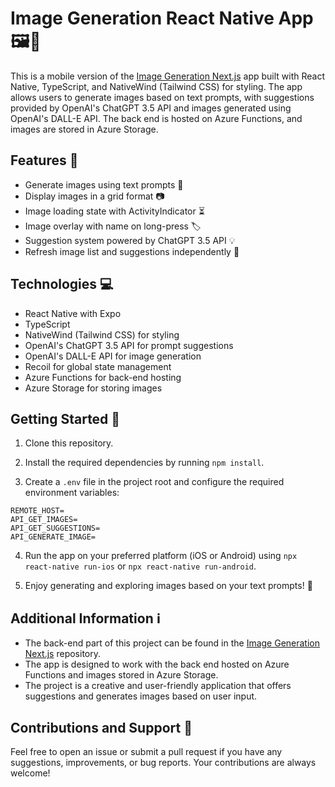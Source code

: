 # Image Generation React Native App 🖼️📱

This is a mobile version of the [Image Generation Next.js](https://github.com/kelvinthh/Image-Generation-Next.js) app built with React Native, TypeScript, and NativeWind (Tailwind CSS) for styling. The app allows users to generate images based on text prompts, with suggestions provided by OpenAI's ChatGPT 3.5 API and images generated using OpenAI's DALL-E API. The back end is hosted on Azure Functions, and images are stored in Azure Storage.

## Features 🌟

- Generate images using text prompts 🎨
- Display images in a grid format 📷
- Image loading state with ActivityIndicator ⏳
- Image overlay with name on long-press 🏷️
- Suggestion system powered by ChatGPT 3.5 API 💡
- Refresh image list and suggestions independently 🔄

## Technologies 💻

- React Native with Expo
- TypeScript
- NativeWind (Tailwind CSS) for styling
- OpenAI's ChatGPT 3.5 API for prompt suggestions
- OpenAI's DALL-E API for image generation
- Recoil for global state management
- Azure Functions for back-end hosting
- Azure Storage for storing images

## Getting Started 🚀

1. Clone this repository.

2. Install the required dependencies by running `npm install`.

3. Create a `.env` file in the project root and configure the required environment variables:
```
REMOTE_HOST=
API_GET_IMAGES=
API_GET_SUGGESTIONS=
API_GENERATE_IMAGE=
```

4. Run the app on your preferred platform (iOS or Android) using `npx react-native run-ios` or `npx react-native run-android`.

5. Enjoy generating and exploring images based on your text prompts! 🌈

## Additional Information ℹ️

- The back-end part of this project can be found in the [Image Generation Next.js](https://github.com/kelvinthh/Image-Generation-Next.js) repository.
- The app is designed to work with the back end hosted on Azure Functions and images stored in Azure Storage.
- The project is a creative and user-friendly application that offers suggestions and generates images based on user input.

## Contributions and Support 👥

Feel free to open an issue or submit a pull request if you have any suggestions, improvements, or bug reports. Your contributions are always welcome!
